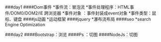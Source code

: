 ###day1
####Dom事件
*事件流：冒泡流
*事件处理程序：HTML事件/DOM0/DOM2/IE   跨浏览器
*事件对象 ：事件封装成event对象
*事件类型：鼠标、键盘
####js动画
*运动框架
####jquery
*瀑布流布局
####seo
*search Engine Optimization

###day2
####Bootstrap：浏览
####Ps ：切图
####NodeJs：切图